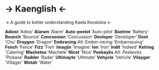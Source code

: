 # -> Kaenglish <-
-> A guide to better understanding Kaela Kovalskia <-

**Adiost**
'Adios'
**Alaram**
'Alarm'
**Auto-peelot**
'Auto-pilot'
**Baetree**
'Battery'
**Bounch**
'Bounce'
**Concoosion**
'Concussion'
**Devloper**
'Developer'
**Doot**
'Chu'
**Draygon**
'Dragon'
**Embracing**
*Alt: Ember-racing*
'Embarrassing'
**Fench**
'Fence'
**Fizz**
'Fish'
**Imayjin**
'Imagine'
**Ion**
'Iron'
**Indit**
'Indeed'
**Ketring**
'Catering'
**Mashetea**
'Machete'
**Nicet**
'Nice'
**Peekayks**
*Alt: Peekecks*
'Pickaxe'
**Radder**
'Radar'
**Ultimayte**
'Ultimate'
**Vehycle**
'Vehicle'
**Vilayger**
'Villager'
**Wotah**
'Water'